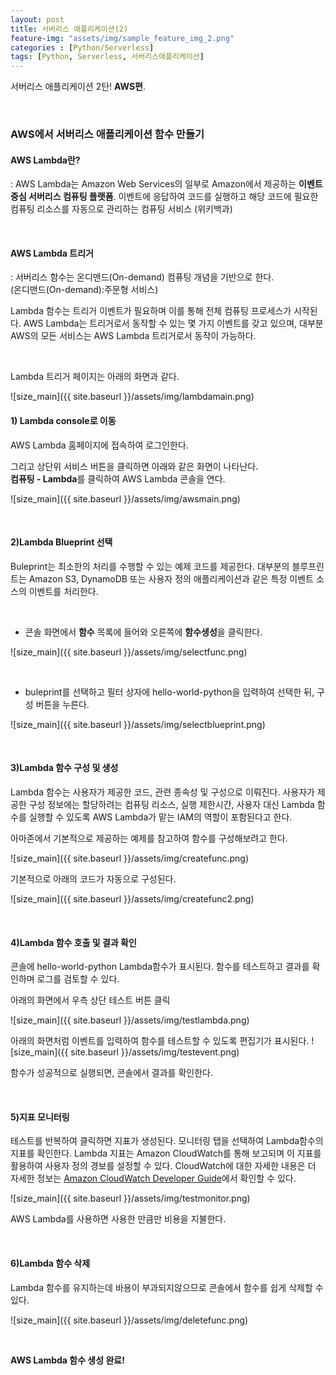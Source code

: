 ```yaml
---
layout: post
title: 서버리스 애플리케이션(2)
feature-img: "assets/img/sample_feature_img_2.png"
categories : [Python/Serverless]
tags: [Python, Serverless, 서버리스애플리케이션]
---
```


서버리스 애플리케이션 2탄! **AWS편**.

<br>

### AWS에서 서버리스 애플리케이션 함수 만들기

#### AWS Lambda란?
: AWS Lambda는 Amazon Web Services의 일부로 Amazon에서 제공하는 **이벤트 중심 서버리스 컴퓨팅 플랫폼**. 이벤트에 응답하여 코드를 실행하고 해당 코드에 필요한 컴퓨팅 리소스를 자동으로 관리하는 컴퓨팅 서비스 (위키백과)

<br>

#### AWS Lambda 트리거
: 서버리스 함수는 온디맨드(On-demand) 컴퓨팅 개념을 기반으로 한다.<br>
(온디맨드(On-demand):주문형 서비스)


Lambda 함수는 트리거 이벤트가 필요하며 이를 통해 전체 컴퓨팅 프로세스가 시작된다.
AWS Lambda는 트리거로서 동작할 수 있는 몇 가지 이벤트를 갖고 있으며, 대부분 AWS의 모든 서비스는 AWS Lambda 트리거로서 동작이 가능하다.

<br>

Lambda 트리거 페이지는 아래의 화면과 같다.

![size_main]({{ site.baseurl }}/assets/img/lambdamain.png)
<br>

#### 1) Lambda console로 이동

AWS Lambda 홈페이지에 접속하여 로그인한다.

그리고 상단위 서비스 버튼을 클릭하면 아래와 같은 화면이 나타난다.<br>
**컴퓨팅 - Lambda**를 클릭하여 AWS Lambda 콘솔을 연다.

![size_main]({{ site.baseurl }}/assets/img/awsmain.png)


<br>

#### 2)Lambda Blueprint 선택

Buleprint는 최소한의 처리를 수행할 수 있는 예제 코드를 제공한다.
대부분의 블루프린트는 Amazon S3, DynamoDB 또는 사용자 정의 애플리케이션과 같은 특정 이벤트 소스의 이벤트를 처리한다.

<br>

* 콘솔 화면에서 **함수** 목록에 들어와 오른쪽에 **함수생성**을 클릭한다.

![size_main]({{ site.baseurl }}/assets/img/selectfunc.png)

<br>

* buleprint를 선택하고 필터 상자에 hello-world-python을 입력하여 선택한 뒤, 구성 버튼을 누른다.

![size_main]({{ site.baseurl }}/assets/img/selectblueprint.png)

<br>

#### 3)Lambda 함수 구성 및 생성

Lambda 함수는 사용자가 제공한 코드, 관련 종속성 및 구성으로 이뤄진다. 사용자가 제공한 구성 정보에는 할당하려는 컴퓨팅 리소스, 실행 제한시간, 사용자 대신 Lambda 함수를 실행할 수 있도록 AWS Lambda가 맡는 IAM의 역할이 포함된다고 한다.

아마존에서 기본적으로 제공하는 예제를 참고하여 함수를 구성해보려고 한다.


![size_main]({{ site.baseurl }}/assets/img/createfunc.png)


기본적으로 아래의 코드가 자동으로 구성된다.

![size_main]({{ site.baseurl }}/assets/img/createfunc2.png)


<br>

#### 4)Lambda 함수 호출 및 결과 확인

콘솔에 hello-world-python Lambda함수가 표시된다. 함수를 테스트하고 결과를 확인하며 로그를 검토할 수 있다.


아래의 화면에서 우측 상단 테스트 버튼 클릭

![size_main]({{ site.baseurl }}/assets/img/testlambda.png)

아래의 화면처럼 이벤트를 입력하여 함수를 테스트할 수 있도록 편집기가 표시된다.
![size_main]({{ site.baseurl }}/assets/img/testevent.png)


함수가 성공적으로 실행되면, 콘솔에서 결과를 확인한다.

<br>

#### 5)지표 모니터링

테스트를 반복하여 클릭하면 지표가 생성된다. 모니터링 탭을 선택하여 Lambda함수의 지표를 확인한다.
Lambda 지표는 Amazon CloudWatch를 통해 보고되며 이 지표를 활용하여 사용자 정의 경보를 설정할 수 있다. CloudWatch에 대한 자세한 내용은 더 자세한 정보는 [Amazon CloudWatch Developer Guide](http://docs.aws.amazon.com/AmazonCloudWatch/latest/DeveloperGuide/WhatIsCloudWatch.html
)에서 확인할 수 있다.
<br>

![size_main]({{ site.baseurl }}/assets/img/testmonitor.png)

AWS Lambda를 사용하면 사용한 만큼만 비용을 지불한다.

<br>

#### 6)Lambda 함수 삭제

Lambda 함수를 유지하는데 바용이 부과되지않으므로 콘솔에서 함수를 쉽게 삭제할 수 있다.


![size_main]({{ site.baseurl }}/assets/img/deletefunc.png)

<br>

**AWS Lambda 함수 생성 완료!**
